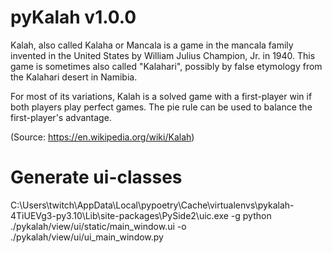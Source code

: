 # pyKalah v1.0.0

Kalah, also called Kalaha or Mancala is a game in the mancala family invented in 
the United States  by William Julius Champion, Jr. in 1940. This game is sometimes
also called "Kalahari", possibly by false etymology from the Kalahari desert in Namibia.

For most of its variations, Kalah is a solved game with a first-player win if both 
players play perfect games. The pie rule can be used to balance the first-player's advantage.

(Source: https://en.wikipedia.org/wiki/Kalah)

# Generate ui-classes
C:\Users\twitch\AppData\Local\pypoetry\Cache\virtualenvs\pykalah-4TiUEVg3-py3.10\Lib\site-packages\PySide2\uic.exe -g python ./pykalah/view/ui/static/main_window.ui -o ./pykalah/view/ui/ui_main_window.py